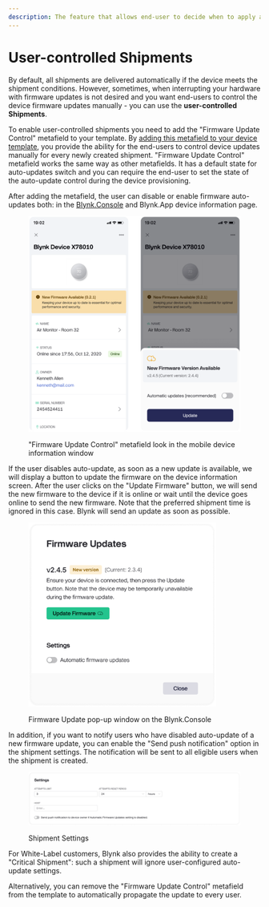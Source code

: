 ```yaml
---
description: The feature that allows end-user to decide when to apply a new firmware update
---
```


# User-controlled Shipments

By default, all shipments are delivered automatically if the device meets the shipment conditions. However, sometimes, when interrupting your hardware with firmware updates is not desired and you want end-users to control the device firmware updates manually - you can use the **user-controlled Shipments**.

To enable user-controlled shipments you need to add the "Firmware Update Control" metafield to your template. By [adding this metafield to your device template](../templates/metadata/), you provide the ability for the end-users to control device updates manually for every newly created shipment. "Firmware Update Control" metafield works the same way as other metafields. It has a default state for auto-updates switch and you can require the end-user to set the state of the auto-update control during the device provisioning.

After adding the metafield, the user can disable or enable firmware auto-updates both: in the [Blynk.Console](../devices/device-profile/device-info.md) and Blynk.App device information page.

<figure><img src="../../.gitbook/assets/new-firmware-available-in-app.png" alt=""><figcaption><p>"Firmware Update Control" metafield look in the mobile device information window</p></figcaption></figure>

If the user disables auto-update, as soon as a new update is available, we will display a button to update the firmware on the device information screen. After the user clicks on the "Update Firmware" button, we will send the new firmware to the device if it is online or wait until the device goes online to send the new firmware. Note that the preferred shipment time is ignored in this case. Blynk will send an update as soon as possible.

<div data-full-width="false">

<figure><img src="../../.gitbook/assets/firmware-updates.png" alt="" width="375"><figcaption><p>Firmware Update pop-up window on the Blynk.Console</p></figcaption></figure>

</div>



In addition, if you want to notify users who have disabled auto-update of a new firmware update, you can enable the "Send push notification" option in the shipment settings. The notification will be sent to all eligible users when the shipment is created.

<figure><img src="../../.gitbook/assets/ota-settings.png" alt=""><figcaption><p>Shipment Settings</p></figcaption></figure>

For White-Label customers, Blynk also provides the ability to create a "Critical Shipment": such a shipment will ignore user-configured auto-update settings.

Alternatively, you can remove the "Firmware Update Control" metafield from the template to automatically propagate the update to every user.
